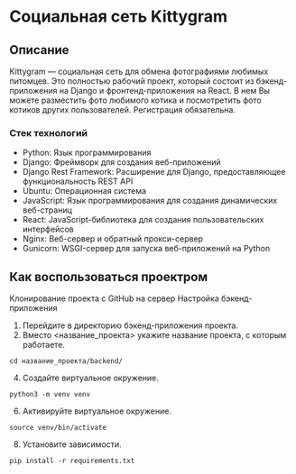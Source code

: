 # Социальная сеть Kittygram
## Описание
Kittygram — социальная сеть для обмена фотографиями любимых питомцев. Это полностью рабочий проект, который состоит из бэкенд-приложения на Django и фронтенд-приложения на React.
В нем Вы можете разместить фото любимого котика и посмотретить фото котиков других пользователей. Регистрация обязательна.
### Стек технологий
- Python: Язык программирования
- Django: Фреймворк для создания веб-приложений
- Django Rest Framework: Расширение для Django, предоставляющее функциональность REST API
- Ubuntu: Операционная система
- JavaScript: Язык программирования для создания динамических веб-страниц
- React: JavaScript-библиотека для создания пользовательских интерфейсов
- Nginx: Веб-сервер и обратный прокси-сервер
- Gunicorn: WSGI-сервер для запуска веб-приложений на Python

## Как воспользоваться проектром
Клонирование проекта с GitHub на сервер
Настройка бэкенд-приложения
1. Перейдите в директорию бэкенд-приложения проекта.
2. Вместо <название_проекта> укажите название проекта, с которым работаете.
```
cd название_проекта/backend/
```
4. Создайте виртуальное окружение.
```
python3 -m venv venv
```
6. Активируйте виртуальное окружение.
```
source venv/bin/activate
```
8. Установите зависимости.
```
pip install -r requirements.txt
```
